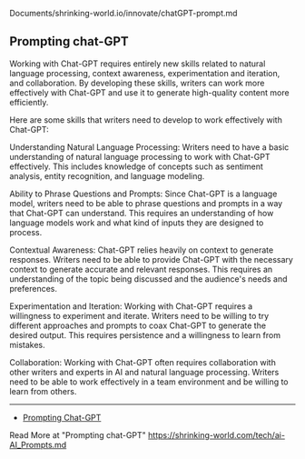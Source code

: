 Documents/shrinking-world.io/innovate/chatGPT-prompt.md


## Prompting chat-GPT

Working with Chat-GPT requires entirely new skills related to natural language processing, context awareness, experimentation and iteration, and collaboration. By developing these skills, writers can work more effectively with Chat-GPT and use it to generate high-quality content more efficiently.

Here are some skills that writers need to develop to work effectively with Chat-GPT:

Understanding Natural Language Processing: Writers need to have a basic understanding of natural language processing to work with Chat-GPT effectively. This includes knowledge of concepts such as sentiment analysis, entity recognition, and language modeling.

Ability to Phrase Questions and Prompts: Since Chat-GPT is a language model, writers need to be able to phrase questions and prompts in a way that Chat-GPT can understand. This requires an understanding of how language models work and what kind of inputs they are designed to process.

Contextual Awareness: Chat-GPT relies heavily on context to generate responses. Writers need to be able to provide Chat-GPT with the necessary context to generate accurate and relevant responses. This requires an understanding of the topic being discussed and the audience's needs and preferences.

Experimentation and Iteration: Working with Chat-GPT requires a willingness to experiment and iterate. Writers need to be willing to try different approaches and prompts to coax Chat-GPT to generate the desired output. This requires persistence and a willingness to learn from mistakes.

Collaboration: Working with Chat-GPT often requires collaboration with other writers and experts in AI and natural language processing. Writers need to be able to work effectively in a team environment and be willing to learn from others.



---

* [Prompting Chat-GPT](/chatGPT-prompt/)

Read More at "Prompting chat-GPT"
https://shrinking-world.com/tech/ai-AI_Prompts.md
